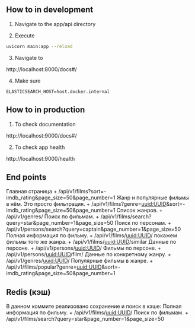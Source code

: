 ## How to in development

1. Navigate to the app/api directory

2. Execute

```bash
uvicorn main:app --reload
```

3. Navigate to

http://localhost:8000/docs#/

4. Make sure

```config
ELASTICSEARCH_HOST=host.docker.internal
```


## How to in production

1. To check documentation

http://localhost:9000/docs#/


2. To check app health

http://localhost:9000/health

## End points
Главная страница										+	/api/v1/films?sort=-imdb_rating&page_size=50&page_number=1
Жанр и популярные фильмы в нём. Это просто фильтрация.	+	/api/v1/films?genre=<uuid:UUID>&sort=-imdb_rating&page_size=50&page_number=1
Список жанров.											+	/api/v1/genres/
Поиск по фильмам.										+	/api/v1/films/search?query=star&page_number=1&page_size=50
Поиск по персонам.										+	/api/v1/persons/search?query=captain&page_number=1&page_size=50
Полная информация по фильму.							+	/api/v1/films/<uuid:UUID>/
покажем фильмы того же жанра.							+	/api/v1/films/<uuid:UUID>/similar
Данные по персоне.										+	/api/v1/persons/<uuid:UUID>/
Фильмы по персоне.										+	/api/v1/persons/<uuid:UUID>/film/
Данные по конкретному жанру.							+	/api/v1/genres/<uuid:UUID>/
Популярные фильмы в жанре.								+	/api/v1/films/popular?genre=<uuid:UUID>&sort=-imdb_rating&page_size=50&page_number=1

## Redis (кэш)

В данном коммите реализовано сохранение и поиск в кэше:
Полная информация по фильму.							+	/api/v1/films/<uuid:UUID>/
Поиск по фильмам.										+	/api/v1/films/search?query=star&page_number=1&page_size=50
